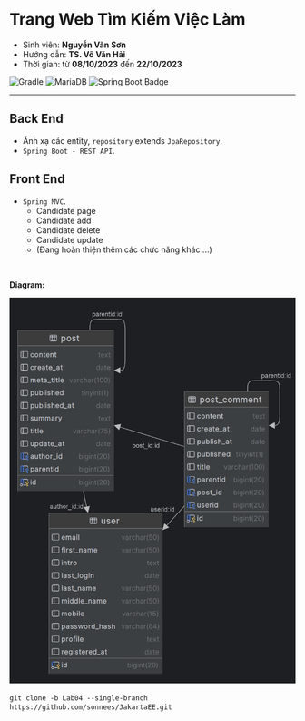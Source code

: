 # Trang Web Tìm Kiếm Việc Làm
- Sinh viên: **Nguyễn Văn Sơn**
- Hướng dẫn: **TS. Võ Văn Hải**
- Thời gian: từ **08/10/2023**  đến **22/10/2023**

![Gradle](https://img.shields.io/badge/Gradle-02303A.svg?style=for-the-badge&logo=Gradle&logoColor=black)
![MariaDB](https://img.shields.io/badge/MariaDB-003545?style=for-the-badge&logo=mariadb&logoColor=black)
![Spring Boot Badge](https://img.shields.io/badge/Spring%20Boot-6DB33F?logo=springboot&logoColor=fff&style=for-the-badge)

  <hr>

## Back End
- Ánh xạ các entity, `repository` extends `JpaRepository`. <br>
- `Spring Boot - REST API`.  <br>
## Front End
- `Spring MVC`. <br>
  -  Candidate page <br>
  -  Candidate add <br>
  -  Candidate delete <br>
  -  Candidate update <br> 
  -  (Đang hoàn thiện thêm các chức năng khác ...)  <br>
<br>

**Diagram:**

  ![ERD](/img/Diagram.png)
<br>
```git
git clone -b Lab04 --single-branch https://github.com/sonnees/JakartaEE.git
```


